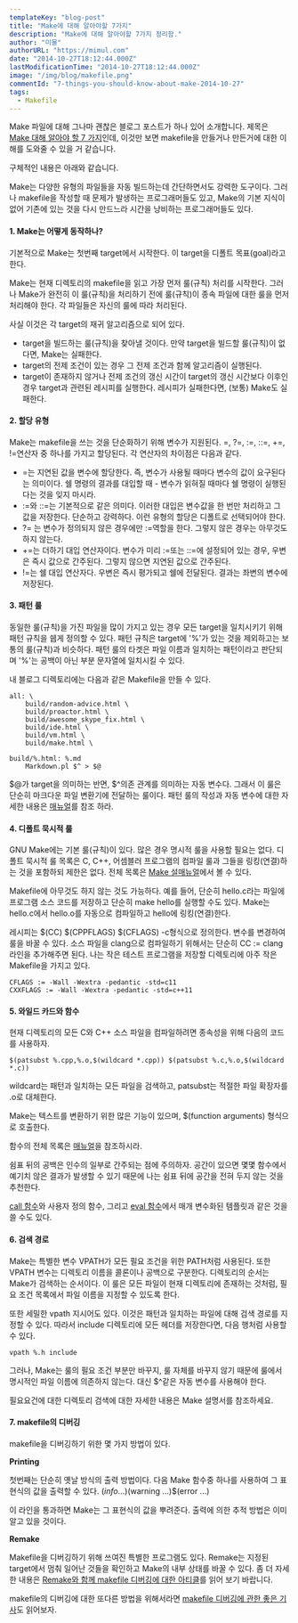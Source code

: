 ```yaml
---
templateKey: "blog-post"
title: "Make에 대해 알아야할 7가지"
description: "Make에 대해 알아야할 7가지 정리함."
author: "미물"
authorURL: "https://mimul.com"
date: "2014-10-27T18:12:44.000Z"
lastModificationTime: "2014-10-27T18:12:44.000Z"
image: "/img/blog/makefile.png"
commentId: "7-things-you-should-know-about-make-2014-10-27"
tags:
  - Makefile
---
```


Make 파일에 대해 그나마 괜찮은 블로그 포스트가 하나 있어 소개합니다. 제목은 [Make 대해 알아야 할 7 가지](http://www.alexeyshmalko.com/2014/7-things-you-should-know-about-make/)인데, 이것만 보면 makefile을 만들거나 만든거에 대한 이해를 도와줄 수 있을 거 같습니다.

구체적인 내용은 아래와 같습니다.

Make는 다양한 유형의 파일들을 자동 빌드하는데 간단하면서도 강력한 도구이다. 그러나 makefile을 작성할 때 문제가 발생하는 프로그래머들도 있고, Make의 기본 지식이 없어 기존에 있는 것을 다시 만드느라 시간을 낭비하는 프로그래머들도 있다.

#### 1. Make는 어떻게 동작하나?

기본적으로 Make는 첫번째 target에서 시작한다. 이 target을 디폴트 목표(goal)라고 한다.

Make는 현재 디렉토리의 makefile을 읽고 가장 먼저 룰(규칙) 처리를 시작한다. 그러나 Make가 완전히 이 룰(규칙)을 처리하기 전에 룰(규칙)이 종속 파일에 대한 룰을 먼저 처리해야 한다. 각 파일들은 자신의 룰에 따라 처리된다.

사실 이것은 각 target의 재귀 알고리즘으로 되어 있다.

- target을 빌드하는 룰(규칙)을 찾아낼 것이다. 만약 target을 빌드할 룰(규칙)이 없다면, Make는 실패한다.
- target의 전제 조건이 있는 경우 그 전제 조건과 함께 알고리즘이 실행된다.
- target이 존재하지 않거나 전제 조건의 갱신 시간이 target의 갱신 시간보다 이후인 경우 target과 관련된 레시피를 실행한다. 레시피가 실패한다면, (보통) Make도 실패한다.

#### 2. 할당 유형

Make는 makefile을 쓰는 것을 단순화하기 위해 변수가 지원된다. =, ?=, :=, ::=, +=, !=연산자 중 하나를 가지고 할당된다. 각 연산자의 차이점은 다음과 같다.

- =는 지연된 값을 변수에 할당한다. 즉, 변수가 사용될 때마다 변수의 값이 요구된다는 의미이다. 쉘 명령의 결과를 대입할 때 - 변수가 읽혀질 때마다 쉘 명령이 실행된다는 것을 잊지 마시라.
- :=와 ::=는 기본적으로 같은 의미다. 이러한 대입은 변수값을 한 번만 처리하고 그 값을 저장한다. 단순하고 강력하다. 이런 유형의 할당은 디폴트로 선택되어야 한다.
- ?= 는 변수가 정의되지 않은 경우에만 :=역할을 한다. 그렇지 않은 경우는 아무것도 하지 않는다.
- +=는 더하기 대입 연산자이다. 변수가 미리 :=또는 ::=에 설정되어 있는 경우, 우변은 즉시 값으로 간주된다. 그렇지 않으면 지연된 값으로 간주된다.
- !=는 쉘 대입 연산자다. 우변은 즉시 평가되고 쉘에 전달된다. 결과는 좌변의 변수에 저장된다.

#### 3. 패턴 룰

동일한 룰(규칙)을 가진 파일을 많이 가지고 있는 경우 모든 target을 일치시키기 위해 패턴 규칙을 쉡게 정의할 수 있다. 패턴 규칙은 target에 '%'가 있는 것을 제외하고는 보통의 룰(규칙)과 비슷하다. 패턴 룰의 타겟은 파일 이름과 일치하는 패턴이라고 판단되며 '%'는 공백이 아닌 부분 문자열에 일치시킬 수 있다.

내 블로그 디렉토리에는 다음과 같은 Makefile을 만들 수 있다.
```
all: \
    build/random-advice.html \
    build/proactor.html \
    build/awesome_skype_fix.html \
    build/ide.html \
    build/vm.html \
    build/make.html \

build/%.html: %.md
    Markdown.pl $^ > $@
```

$@가 target을 의미하는 반면, $^의존 관계를 의미하는 자동 변수다. 그래서 이 룰은 단순히 마크다운 파일 변환기에 전달하는 룰이다. 패턴 룰의 작성과 자동 변수에 대한 자세한 내용은 [매뉴얼](http://www.gnu.org/software/make/manual/make.html#Pattern-Rules)를 참조 하라.

#### 4. 디폴트 묵시적 룰

GNU Make에는 기본 룰(규칙)이 있다. 많은 경우 명시적 룰을 사용할 필요는 없다. 디폴트 묵시적 룰 목록은 C, C++, 어셈블러 프로그램의 컴파일 룰과 그들을 링킹(연결)하는 것을 포함하되 제한은 없다. 전체 목록은 [Make 설매뉴얼](https://www.gnu.org/software/make/manual/html_node/Catalogue-of-Rules.html)에서 볼 수 있다.

Makefile에 아무것도 하지 않는 것도 가능하다. 예를 들어, 단순히 hello.c라는 파일에 프로그램 소스 코드를 저장하고 단순히 make hello를 실행할 수도 있다. Make는 hello.c에서 hello.o를 자동으로 컴파일하고 hello에 링킹(연결)한다.


레시피는 $(CC) $(CPPFLAGS) $(CFLAGS) -c형식으로 정의한다. 변수를 변경하여 룰을 바꿀 수 있다. 소스 파일을 clang으로 컴파일하기 위해서는 단순히 CC := clang라인을 추가해주면 된다. 나는 작은 테스트 프로그램을 저장할 디렉토리에 아주 작은 Makefile을 가지고 있다.

```
CFLAGS := -Wall -Wextra -pedantic -std=c11
CXXFLAGS := -Wall -Wextra -pedantic -std=c++11
```

#### 5. 와일드 카드와 함수
현재 디렉토리의 모든 C와 C++ 소스 파일을 컴파일하려면 종속성을 위해 다음의 코드를 사용하자.

```
$(patsubst %.cpp,%.o,$(wildcard *.cpp)) $(patsubst %.c,%.o,$(wildcard *.c))
```
wildcard는 패턴과 일치하는 모든 파일을 검색하고, patsubst는 적절한 파일 확장자를 .o로 대체한다.

Make는 텍스트를 변환하기 위한 많은 기능이 있으며, $(function arguments) 형식으로 호출한다.

함수의 전체 목록은 [매뉴얼](https://www.gnu.org/software/make/manual/make.html#Functions)을 참조하시라.

쉼표 뒤의 공백은 인수의 일부로 간주되는 점에 주의하자. 공간이 있으면 몇몇 함수에서 예기치 않은 결과가 발생할 수 있기 때문에 나는 쉼표 뒤에 공간을 전혀 두지 않는 것을 추천한다.

[call 함수](https://www.gnu.org/software/make/manual/make.html#Call-Function)와 사용자 정의 함수, 그리고 [eval 함수](https://www.gnu.org/software/make/manual/make.html#Eval-Function)에서 매개 변수화된 템플릿과 같은 것을 쓸 수도 있다.

#### 6. 검색 경로

Make는 특별한 변수 VPATH가 모든 필요 조건을 위한 PATH처럼 사용된다. 또한 VPATH 변수는 디렉토리 이름을 콜론이나 공백으로 구분한다. 디렉토리의 순서는 Make가 검색하는 순서이다. 이 룰은 모든 파일이 현재 디렉토리에 존재하는 것처럼, 필요 조건 목록에서 파일 이름을 지정할 수 있도록 한다.

또한 세밀한 vpath 지시어도 있다. 이것은 패턴과 일치하는 파일에 대해 검색 경로를 지정할 수 있다. 따라서 include 디렉토리에 모든 헤더를 저장한다면, 다음 행처럼 사용할 수 있다.
```
vpath %.h include
```
그러나, Make는 룰의 필요 조건 부분만 바꾸지, 룰 자체를 바꾸지 않기 때문에 룰에서 명시적인 파일 이름에 의존하지 않는다. 대신 $^같은 자동 변수를 사용해야 한다.

필요요건에 대한 디렉토리 검색에 대한 자세한 내용은 Make 설명서를 참조하세요.

#### 7. makefile의 디버깅

makefile을 디버깅하기 위한 몇 가지 방법이 있다.

**Printing**

첫번째는 단순히 옛날 방식의 출력 방법이다. 다음 Make 함수중 하나를 사용하여 그 표현식의 값을 출력할 수 있다.
$(info ...)$(warning ...)$(error ...)

이 라인을 통과하면 Make는 그 표현식의 값을 뿌려준다.
출력에 의한 추적 방법은 이미 알고 있을 것이다.

**Remake**

Makefile을 디버깅하기 위해 쓰여진 특별한 프로그램도 있다. Remake는 지정된 target에서 멈춰 일어난 것들을 확인하고 Make의 내부 상태를 바꿀 수 있다. 좀 더 자세한 내용은 [Remake와 함께 makefile 디버깅에 대한 아티클](https://www.usenix.org/legacy/event/lisa11/tech/full_papers/Bernstein.pdf)를 읽어 보기 바랍니다.

makefile의 디버깅에 대한 또다른 방법을 위해서라면 [makefile 디버깅에 관한 좋은 기사](https://www.cs.rit.edu/usr/local/pub/jeh/courses/QUARTERS/Tools/Handouts/02-Make+Ant/debugging-make.pdf)도 읽어보자.
